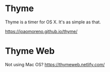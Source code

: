 # Thyme

Thyme is a timer for OS X. It's as simple as that.

https://joaomoreno.github.io/thyme/

# Thyme Web

Not using Mac OS?
https://thymeweb.netlify.com/
